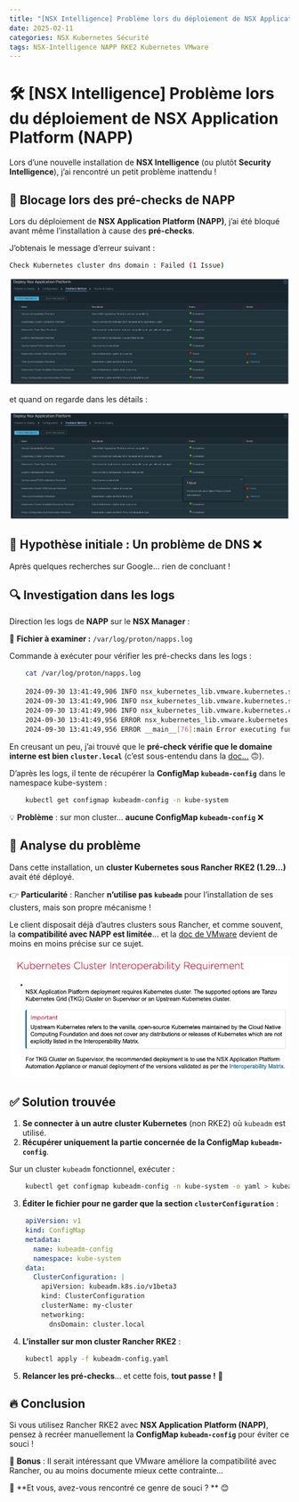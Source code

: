 ```yaml
---
title: "[NSX Intelligence] Problème lors du déploiement de NSX Application Platform (NAPP)"
date: 2025-02-11
categories: NSX Kubernetes Sécurité
tags: NSX-Intelligence NAPP RKE2 Kubernetes VMware
---
```


# 🛠️ [NSX Intelligence] Problème lors du déploiement de NSX Application Platform (NAPP)

Lors d’une nouvelle installation de **NSX Intelligence** (ou plutôt **Security Intelligence**), j’ai rencontré un petit problème inattendu !

## 🚨 Blocage lors des pré-checks de NAPP

Lors du déploiement de **NSX Application Platform (NAPP)**, j’ai été bloqué avant même l’installation à cause des **pré-checks**.

J’obtenais le message d’erreur suivant :

```bash
Check Kubernetes cluster dns domain : Failed (1 Issue)
```
![La Documentation VMware sur les clusters K8S supportés ](assets/nsxi-kubeadm-config/napp_precheck_dns_error.png)  

et quand on regarde dans les détails :

![La Documentation VMware sur les clusters K8S supportés ](assets/nsxi-kubeadm-config/napp_precheck_dns_error_full.png)  

## 🎯 Hypothèse initiale : Un problème de DNS ❌

Après quelques recherches sur Google… rien de concluant !

## 🔍 Investigation dans les logs

Direction les logs de **NAPP** sur le **NSX Manager** :

📂 **Fichier à examiner :** `/var/log/proton/napps.log`

Commande à exécuter pour vérifier les pré-checks dans les logs :

```bash
    cat /var/log/proton/napps.log 

    2024-09-30 13:41:49,906 INFO nsx_kubernetes_lib.vmware.kubernetes.service.kubectl.kubectl_117_service[331]:get_cluster_dns_domain Getting cluster dns domain
    2024-09-30 13:41:49,906 INFO nsx_kubernetes_lib.vmware.kubernetes.service.kubectl.kubectl_117_service[350]:execute Executing command kubectl get configmap kubeadm-config -n kube-system -o yaml --kubeconfig=/config/vmware/napps/.kube/config
    2024-09-30 13:41:49,906 INFO nsx_kubernetes_lib.vmware.kubernetes.common.utility[23]:execute ['kubectl', 'get', 'configmap', 'kubeadm-config', '-n', 'kube-system', '-o', 'yaml', '--kubeconfig=/config/vmware/napps/.kube/config']
    2024-09-30 13:41:49,956 ERROR nsx_kubernetes_lib.vmware.kubernetes.common.utility[57]:execute Error executing command 'kubectl get configmap kubeadm-config -n kube-system -o yaml --kubeconfig=/config/vmware/napps/.kube/config',  'Error from server (NotFound): configmaps "kubeadm-config" not found\n'
    2024-09-30 13:41:49,956 ERROR __main__[76]:main Error executing function get_cluster_dns_domain. Error message: Error from server (NotFound): configmaps "kubeadm-config" not found\n
```

En creusant un peu, j’ai trouvé que le **pré-check vérifie que le domaine interne est bien `cluster.local`** (c’est sous-entendu dans la [doc…](https://techdocs.broadcom.com/us/en/vmware-security-load-balancing/vdefend/vmware-nsx-application-platform/4-2/deploying-and-managing-the-nsx-application-platform/deploying-the-nsx-application-platform/configuring-your-environment-for-manual-deployment/manual-deployment-requirements.html) 🙃).

D’après les logs, il tente de récupérer la **ConfigMap `kubeadm-config`** dans le namespace kube-system :
```bash
    kubectl get configmap kubeadm-config -n kube-system
```
💡 **Problème** : sur mon cluster… **aucune ConfigMap `kubeadm-config`** ❌

## 🔎 Analyse du problème

Dans cette installation, un **cluster Kubernetes sous Rancher RKE2 (1.29…)** avait été déployé.

👉 **Particularité** : Rancher **n’utilise pas `kubeadm`** pour l’installation de ses clusters, mais son propre mécanisme !

Le client disposait déjà d’autres clusters sous Rancher, et comme souvent, la **compatibilité avec NAPP est limitée**… et la [doc de VMware](https://techdocs.broadcom.com/us/en/vmware-security-load-balancing/vdefend/vmware-nsx-application-platform/4-2/deploying-and-managing-the-nsx-application-platform/deployment-requirements-for-napp/nsx-application-platform-deployment-prerequisites.html) devient de moins en moins précise sur ce sujet.

![La Documentation VMware sur les clusters K8S supportés ](assets/nsxi-kubeadm-config/napp_broadcom_doc_k8s.png)  

## ✅ Solution trouvée

1. **Se connecter à un autre cluster Kubernetes** (non RKE2) où `kubeadm` est utilisé.  
2. **Récupérer uniquement la partie concernée de la ConfigMap `kubeadm-config`**.

Sur un cluster `kubeadm` fonctionnel, exécuter :

```bash
    kubectl get configmap kubeadm-config -n kube-system -o yaml > kubeadm-config.yaml
```

3. **Éditer le fichier pour ne garder que la section `clusterConfiguration`** :

```yaml
    apiVersion: v1
    kind: ConfigMap
    metadata:
      name: kubeadm-config
      namespace: kube-system
    data:
      ClusterConfiguration: |
        apiVersion: kubeadm.k8s.io/v1beta3
        kind: ClusterConfiguration
        clusterName: my-cluster
        networking:
          dnsDomain: cluster.local
```
4. **L’installer sur mon cluster Rancher RKE2** :
```bash
    kubectl apply -f kubeadm-config.yaml
```
5. **Relancer les pré-checks**… et cette fois, **tout passe !** 🎉

## 🔥 Conclusion

Si vous utilisez Rancher RKE2 avec **NSX Application Platform (NAPP)**, pensez à recréer manuellement la **ConfigMap `kubeadm-config`** pour éviter ce souci !

🔧 **Bonus** : Il serait intéressant que VMware améliore la compatibilité avec Rancher, ou au moins documente mieux cette contrainte…

💬 **Et vous, avez-vous rencontré ce genre de souci ? ** 😊
